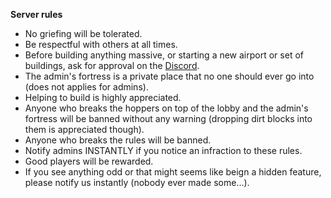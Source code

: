 **Server rules**

  - No griefing will be tolerated.
  - Be respectful with others at all times.
  - Before building anything massive, or starting a new airport or set of buildings, ask for approval on the [Discord](https://discord.gg/9sDKrX828T).
  - The admin's fortress is a private place that no one should ever go into (does not applies for admins).
  - Helping to build is highly appreciated.
  - Anyone who breaks the hoppers on top of the lobby and the admin's fortress will be banned without any warning (dropping dirt blocks into them is appreciated though).
  - Anyone who breaks the rules will be banned.
  - Notify admins INSTANTLY if you notice an infraction to these rules.
  - Good players will be rewarded.
  - If you see anything odd or that might seems like beign a hidden feature, please notify us instantly (nobody ever made some...).
